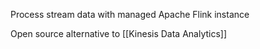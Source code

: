 
Process stream data with managed Apache Flink instance

Open source alternative to [[Kinesis Data Analytics]]

